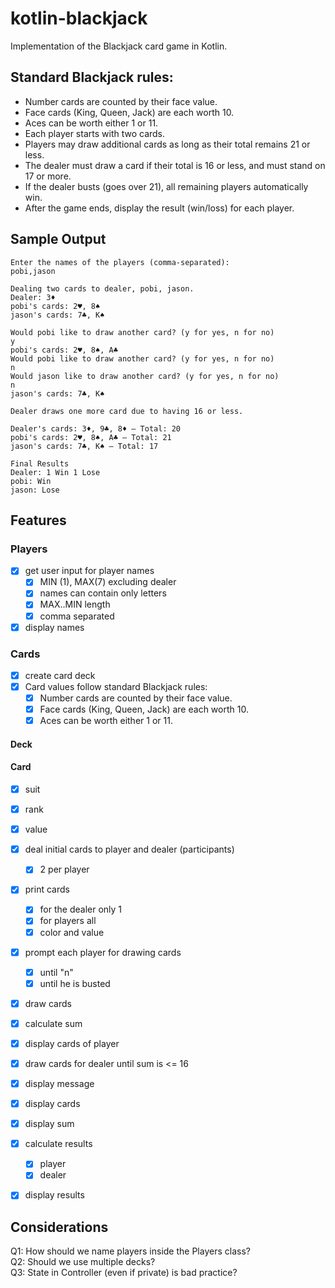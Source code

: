 # kotlin-blackjack
Implementation of the Blackjack card game in Kotlin.
## Standard Blackjack rules:
- Number cards are counted by their face value.
- Face cards (King, Queen, Jack) are each worth 10.
- Aces can be worth either 1 or 11.
- Each player starts with two cards.
- Players may draw additional cards as long as their total remains 21 or less.
- The dealer must draw a card if their total is 16 or less, and must stand on 17 or more.
- If the dealer busts (goes over 21), all remaining players automatically win.
- After the game ends, display the result (win/loss) for each player.

## Sample Output
```
Enter the names of the players (comma-separated):
pobi,jason

Dealing two cards to dealer, pobi, jason.
Dealer: 3♦
pobi's cards: 2♥, 8♠
jason's cards: 7♣, K♠

Would pobi like to draw another card? (y for yes, n for no)
y
pobi's cards: 2♥, 8♠, A♣
Would pobi like to draw another card? (y for yes, n for no)
n
Would jason like to draw another card? (y for yes, n for no)
n
jason's cards: 7♣, K♠

Dealer draws one more card due to having 16 or less.

Dealer's cards: 3♦, 9♣, 8♦ – Total: 20
pobi's cards: 2♥, 8♠, A♣ – Total: 21
jason's cards: 7♣, K♠ – Total: 17

Final Results
Dealer: 1 Win 1 Lose
pobi: Win
jason: Lose
```

## Features
### Players
- [x] get user input for player names
  - [x] MIN (1), MAX(7) excluding dealer
  - [x] names can contain only letters
  - [x] MAX..MIN length
  - [x] comma separated
- [x] display names

### Cards
- [x] create card deck
- [x] Card values follow standard Blackjack rules:
  - [x] Number cards are counted by their face value.
  - [x] Face cards (King, Queen, Jack) are each worth 10.
  - [x] Aces can be worth either 1 or 11.
#### Deck
#### Card
- [x] suit
- [x] rank
- [x] value

- [x] deal initial cards to player and dealer (participants)
  - [x] 2 per player
- [x] print cards
  - [x] for the dealer only 1
  - [x] for players all
  - [x] color and value

- [x] prompt each player for drawing cards
  - [x] until "n"
  - [x] until he is busted
- [x] draw cards
- [x] calculate sum
- [x] display cards of player

- [x] draw cards for dealer until sum is <= 16
- [x] display message

- [x] display cards
- [x] display sum

- [x] calculate results
  - [x] player 
  - [x] dealer 
- [x] display results

## Considerations
Q1: How should we name players inside the Players class? </br>
Q2: Should we use multiple decks? </br>
Q3: State in Controller (even if private) is bad practice?</br>